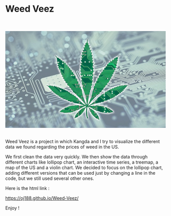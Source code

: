 # Weed Veez
<br><br>
  ![](Images/Marijuana-technology.jpg)
<br><br>

Weed Veez is a project in which Kangda and I try to visualize the different data we found regarding the prices of weed in the US.

We first clean the data very quickly.
We then show the data through different charts like lollipop chart, an interactive time series, a treemap, a map of the US and a violin chart.
We decided to focus on the lollipop chart, adding different versions that can be used just by changing a line in the code, but we still used several other ones.


Here is the html link : 

https://oj188.github.io/Weed-Veez/

Enjoy !
